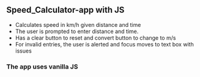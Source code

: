 ## Speed_Calculator-app with JS
- Calculates speed in km/h given distance and time 
- The user is prompted to enter distance and time.
- Has a clear button to reset and convert button to change to m/s
- For invalid entries, the user is alerted and focus moves to text box with issues
### The app uses vanilla JS

